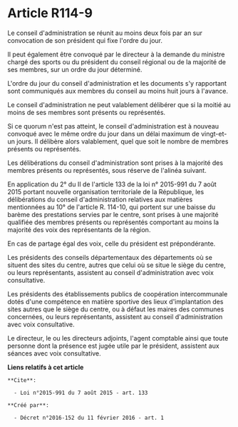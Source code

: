 # Article R114-9

Le conseil d'administration se réunit au moins deux fois par an sur convocation de son président qui fixe l'ordre du jour. 

Il peut également être convoqué par le directeur à la demande du ministre chargé des sports ou du président du conseil
régional ou de la majorité de ses membres, sur un ordre du jour déterminé. 

L'ordre du jour du conseil d'administration et les documents s'y rapportant sont communiqués aux membres du conseil au moins
huit jours à l'avance. 

Le conseil d'administration ne peut valablement délibérer que si la moitié au moins de ses membres sont présents ou
représentés. 

Si ce quorum n'est pas atteint, le conseil d'administration est à nouveau convoqué avec le même ordre du jour dans un délai
maximum de vingt-et-un jours. Il délibère alors valablement, quel que soit le nombre de membres présents ou représentés. 

Les délibérations du conseil d'administration sont prises à la majorité des membres présents ou représentés, sous réserve de
l'alinéa suivant. 

En application du 2° du II de l'article 133 de la loi n° 2015-991 du 7 août 2015 portant nouvelle organisation territoriale
de la République, les délibérations du conseil d'administration relatives aux matières mentionnées au 10° de l'article R.
114-10, qui portent sur une baisse du barème des prestations servies par le centre, sont prises à une majorité qualifiée des
membres présents ou représentés comportant au moins la majorité des voix des représentants de la région. 

En cas de partage égal des voix, celle du président est prépondérante. 

Les présidents des conseils départementaux des départements où se situent des sites du centre, autres que celui où se situe
le siège du centre, ou leurs représentants, assistent au conseil d'administration avec voix consultative. 

Les présidents des établissements publics de coopération intercommunale dotés d'une compétence en matière sportive des lieux
d'implantation des sites autres que le siège du centre, ou à défaut les maires des communes concernées, ou leurs
représentants, assistent au conseil d'administration avec voix consultative. 

Le directeur, le ou les directeurs adjoints, l'agent comptable ainsi que toute personne dont la présence est jugée utile par
le président, assistent aux séances avec voix consultative.

**Liens relatifs à cet article**

	**Cite**:

	  - Loi n°2015-991 du 7 août 2015 - art. 133

	**Créé par**:

	  - Décret n°2016-152 du 11 février 2016 - art. 1
